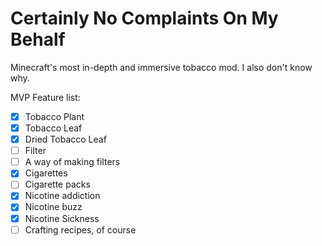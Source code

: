 # Certainly No Complaints On My Behalf
Minecraft's most in-depth and immersive tobacco mod. I also don't know why.

MVP Feature list:
-[X] Tobacco Plant
-[X] Tobacco Leaf
-[X] Dried Tobacco Leaf
-[ ] Filter
-[ ] A way of making filters
-[X] Cigarettes
-[ ] Cigarette packs
-[X] Nicotine addiction
-[X] Nicotine buzz
-[X] Nicotine Sickness
-[ ] Crafting recipes, of course